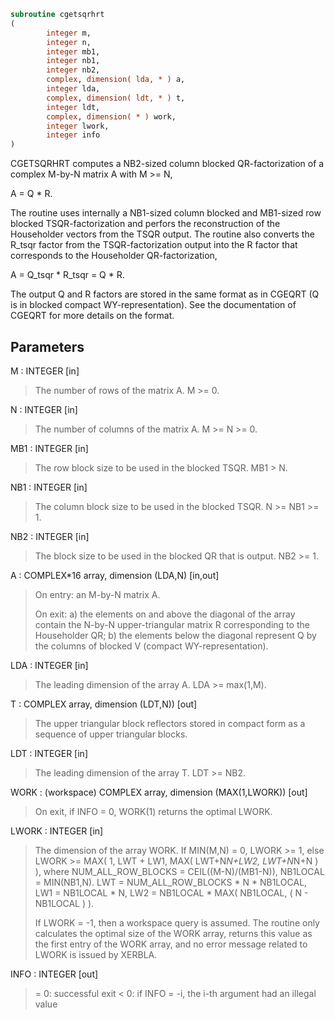 ```fortran
subroutine cgetsqrhrt
(
        integer m,
        integer n,
        integer mb1,
        integer nb1,
        integer nb2,
        complex, dimension( lda, * ) a,
        integer lda,
        complex, dimension( ldt, * ) t,
        integer ldt,
        complex, dimension( * ) work,
        integer lwork,
        integer info
)
```

CGETSQRHRT computes a NB2-sized column blocked QR-factorization
of a complex M-by-N matrix A with M >= N,

A = Q * R.

The routine uses internally a NB1-sized column blocked and MB1-sized
row blocked TSQR-factorization and perfors the reconstruction
of the Householder vectors from the TSQR output. The routine also
converts the R_tsqr factor from the TSQR-factorization output into
the R factor that corresponds to the Householder QR-factorization,

A = Q_tsqr * R_tsqr = Q * R.

The output Q and R factors are stored in the same format as in CGEQRT
(Q is in blocked compact WY-representation). See the documentation
of CGEQRT for more details on the format.

## Parameters
M : INTEGER [in]
> The number of rows of the matrix A.  M >= 0.

N : INTEGER [in]
> The number of columns of the matrix A. M >= N >= 0.

MB1 : INTEGER [in]
> The row block size to be used in the blocked TSQR.
> MB1 > N.

NB1 : INTEGER [in]
> The column block size to be used in the blocked TSQR.
> N >= NB1 >= 1.

NB2 : INTEGER [in]
> The block size to be used in the blocked QR that is
> output. NB2 >= 1.

A : COMPLEX*16 array, dimension (LDA,N) [in,out]
> 
> On entry: an M-by-N matrix A.
> 
> On exit:
> a) the elements on and above the diagonal
> of the array contain the N-by-N upper-triangular
> matrix R corresponding to the Householder QR;
> b) the elements below the diagonal represent Q by
> the columns of blocked V (compact WY-representation).

LDA : INTEGER [in]
> The leading dimension of the array A.  LDA >= max(1,M).

T : COMPLEX array, dimension (LDT,N)) [out]
> The upper triangular block reflectors stored in compact form
> as a sequence of upper triangular blocks.

LDT : INTEGER [in]
> The leading dimension of the array T.  LDT >= NB2.

WORK : (workspace) COMPLEX array, dimension (MAX(1,LWORK)) [out]
> On exit, if INFO = 0, WORK(1) returns the optimal LWORK.

LWORK : INTEGER [in]
> The dimension of the array WORK.
> If MIN(M,N) = 0, LWORK >= 1, else
> LWORK >= MAX( 1, LWT + LW1, MAX( LWT+N*N+LW2, LWT+N*N+N ) ),
> where
> NUM_ALL_ROW_BLOCKS = CEIL((M-N)/(MB1-N)),
> NB1LOCAL = MIN(NB1,N).
> LWT = NUM_ALL_ROW_BLOCKS * N * NB1LOCAL,
> LW1 = NB1LOCAL * N,
> LW2 = NB1LOCAL * MAX( NB1LOCAL, ( N - NB1LOCAL ) ).
> 
> If LWORK = -1, then a workspace query is assumed.
> The routine only calculates the optimal size of the WORK
> array, returns this value as the first entry of the WORK
> array, and no error message related to LWORK is issued
> by XERBLA.

INFO : INTEGER [out]
> = 0:  successful exit
> < 0:  if INFO = -i, the i-th argument had an illegal value
